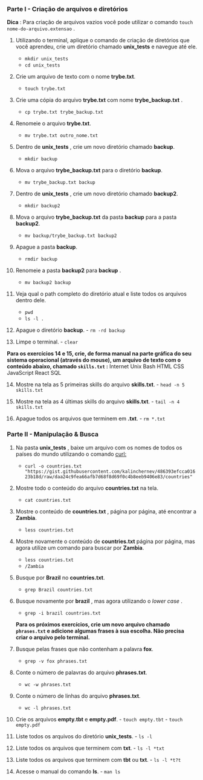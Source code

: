 

### Parte I - Criação de arquivos e diretórios

**Dica** : Para criação de arquivos vazios você pode utilizar o comando  `touch nome-do-arquivo.extensao`  .

1.  Utilizando o terminal, aplique o comando de criação de diretórios que você aprendeu, crie um diretório chamado  __unix_tests__  e navegue até ele.
    - `mkdir unix_tests`
    - `cd unix_tests`
    
2.  Crie um arquivo de texto com o nome ____trybe.txt____.
    - `touch trybe.txt`
    
3.  Crie uma cópia do arquivo  __trybe.txt__  com nome  __trybe_backup.txt__ .
    - `cp trybe.txt trybe_backup.txt`
    
4.  Renomeie o arquivo __trybe.txt__.
    - `mv trybe.txt outro_nome.txt`
    
5.  Dentro de  __unix_tests__  , crie um novo diretório chamado __backup__.
    - `mkdir backup`

6.  Mova o arquivo  __trybe_backup.txt__  para o diretório  __backup__.
    - `mv trybe_backup.txt backup`

7.  Dentro de  __unix_tests__  , crie um novo diretório chamado  __backup2__.
    - `mkdir backup2`
    
8.  Mova o arquivo  __trybe_backup.txt__  da pasta  __backup__  para a pasta __backup2__.
    - `mv backup/trybe_backup.txt backup2`

9.  Apague a pasta  __backup__.
    - `rmdir backup`

10.  Renomeie a pasta  __backup2__  para  __backup__  .
     - `mv backup2 backup`

11.  Veja qual o path completo do diretório atual e liste todos os arquivos dentro dele.
     - `pwd`
     - `ls -l .`

12.  Apague o diretório  __backup__.
    - `rm -rd backup`

13.  Limpe o terminal.
    - `clear` 

**Para os exercícios 14 e 15, crie, de forma manual na parte gráfica do seu sistema operacional (através do mouse), um arquivo de texto com o conteúdo abaixo, chamado  `skills.txt`  :**
		Internet
		Unix
		Bash
		HTML
		CSS
		JavaScript
		React
		SQL

14.  Mostre na tela as 5 primeiras skills do arquivo __skills.txt__.
    - `head -n 5 skills.txt`
    
15.  Mostre na tela as 4 últimas skills do arquivo __skills.txt__.
    - `tail -n 4 skills.txt`
    
16.  Apague todos os arquivos que terminem em __.txt__.
    - `rm *.txt`

### Parte II - Manipulação & Busca

1.  Na pasta  __unix_tests__  , baixe um arquivo com os nomes de todos os países do mundo utilizando o comando  [curl:](https://linux.die.net/man/1/curl)

    - `curl -o countries.txt "https://gist.githubusercontent.com/kalinchernev/486393efcca01623b18d/raw/daa24c9fea66afb7d68f8d69f0c4b8eeb9406e83/countries"`

2.  Mostre todo o conteúdo do arquivo  __countries.txt__  na tela.
    - `cat countries.txt`
    
3.  Mostre o conteúdo de  __countries.txt__  , página por página, até encontrar a  __Zambia__.
    - `less countries.txt`
    
4.  Mostre novamente o conteúdo de  __countries.txt__  página por página, mas agora utilize um comando para buscar por __Zambia__.
    - `less countries.txt`
    - `/Zambia`
    
5.  Busque por  __Brazil__  no  __countries.txt__.
    - `grep Brazil countries.txt`
    
6.  Busque novamente por __brazil__  , mas agora utilizando o  _lower case_ .
    - `grep -i brazil countries.txt`

    **Para os próximos exercícios, crie um novo arquivo chamado  `phrases.txt`  e adicione algumas frases à sua escolha. Não precisa criar o arquivo pelo terminal.**
    
7.  Busque pelas frases que não contenham a palavra  __fox__.
    - `grep -v fox phrases.txt`
    
8.  Conte o número de palavras do arquivo __phrases.txt__.
    - `wc -w phrases.txt`

9.  Conte o número de linhas do arquivo __phrases.txt__.
    - `wc -l phrases.txt`
    
10.  Crie os arquivos __empty.tbt__  e __empty.pdf__.
    - `touch empty.tbt`
    - `touch empty.pdf`
    
11.  Liste todos os arquivos do diretório  __unix_tests__.
    - `ls -l`

12.  Liste todos os arquivos que terminem com __txt__.
    - `ls -l *txt`

13.  Liste todos os arquivos que terminem com __tbt__ ou __txt__.
    - `ls -l *t?t`

14.  Acesse o manual do comando  __ls__.
    - `man ls`


